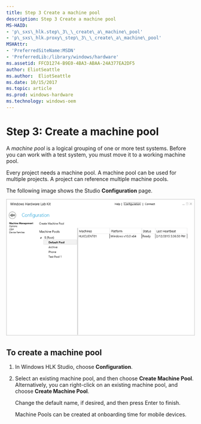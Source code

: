 ```yaml
---
title: Step 3 Create a machine pool
description: Step 3 Create a machine pool
MS-HAID:
- 'p\_sxs\_hlk.step\_3\_\_create\_a\_machine\_pool'
- 'p\_sxs\_hlk.proxy\_step\_3\_\_create\_a\_machine\_pool'
MSHAttr:
- 'PreferredSiteName:MSDN'
- 'PreferredLib:/library/windows/hardware'
ms.assetid: FFCD1274-B9E0-4BA3-ABAA-24A377EA2DF5
author: EliotSeattle
ms.author:  EliotSeattle
ms.date: 10/15/2017
ms.topic: article
ms.prod: windows-hardware
ms.technology: windows-oem
---
```


# Step 3: Create a machine pool


A *machine pool* is a logical grouping of one or more test systems. Before you can work with a test system, you must move it to a working machine pool.

Every project needs a machine pool. A machine pool can be used for multiple projects. A project can reference multiple machine pools.

The following image shows the Studio **Configuration** page.

![hlk studio configuration page](images/hlk-studio-configuration-page.png)

## <span id="To_create_a_machine_pool"></span><span id="to_create_a_machine_pool"></span><span id="TO_CREATE_A_MACHINE_POOL"></span>To create a machine pool


1.  In Windows HLK Studio, choose **Configuration**.

2.  Select an existing machine pool, and then choose **Create Machine Pool**. Alternatively, you can right-click on an existing machine pool, and choose **Create Machine Pool**.

    Change the default name, if desired, and then press Enter to finish.

    Machine Pools can be created at onboarding time for mobile devices.

     

 

 






